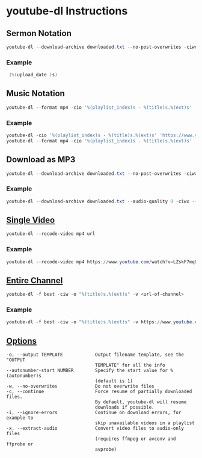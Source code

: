 # youtube-dl Instructions

## Sermon Notation

```powershell
youtube-dl --download-archive downloaded.txt --no-post-overwrites -ciwo '%(playlist_index)s" - "%(title)s.%(ext)s' url
```

### Example

```powershell
 (%(upload_date )s)
```

## Music Notation

```powershell
youtube-dl --format mp4 -cio '%(playlist_index)s - %(title)s.%(ext)s' 'url' ; rename 's/00//g' *
```

### Example

```powershell
youtube-dl -cio '%(playlist_index)s - %(title)s.%(ext)s' 'https://www.youtube.com/playlist?list=PLldzZ8QrGlsZ3OJKHfwWeRSqdmnBSB554' ; rename 's/00//g' *
youtube-dl --format mp4 -cio '%(playlist_index)s - %(title)s.%(ext)s' 'https://www.youtube.com/playlist?list=PLd8VdbWP8YWvhutGlKH6881oTJpNS5mt6'
```

## Download as MP3

```powershell
youtube-dl --download-archive downloaded.txt --no-post-overwrites -ciwx --audio-format mp3 -o "%(title)s.%(ext)s" [path here]
```

### Example

```powershell
youtube-dl --download-archive downloaded.txt --audio-quality 0 -ciwx --audio-format mp3 -o '%(playlist_index)s - %(title)s.%(ext)s' 'https://www.youtube.com/playlist?list=PLldzZ8QrGlsZ3OJKHfwWeRSqdmnBSB554'
```

## [Single Video](https://linuxconfig.org/download-video-from-the-command-line-with-youtube-dl)

```powershell
youtube-dl --recode-video mp4 url
```

### Example

```powershell
youtube-dl --recode-video mp4 https://www.youtube.com/watch?v=LZskF7mqOBQ
```

## [Entire Channel](https://askubuntu.com/questions/856911/using-youtube-dl-to-download-entire-youtube-channel)

```powershell
youtube-dl -f best -ciw -o "%(title)s.%(ext)s" -v <url-of-channel>
```

### Example

```powershell
youtube-dl -f best -ciw -o "%(title)s.%(ext)s" -v https://www.youtube.com/channel/UCdvj8O0RRa9E9zOE6WVl9-g/featured

```

## [Options](https://github.com/ytdl-org/youtube-dl/blob/master/README.md#filesystem-options)


    -o, --output TEMPLATE            Output filename template, see the "OUTPUT
                                     TEMPLATE" for all the info
    --autonumber-start NUMBER        Specify the start value for %(autonumber)s
                                     (default is 1)
    -w, --no-overwrites              Do not overwrite files
    -c, --continue                   Force resume of partially downloaded files.
                                     By default, youtube-dl will resume
                                     downloads if possible.
    -i, --ignore-errors              Continue on download errors, for example to
                                     skip unavailable videos in a playlist
    -x, --extract-audio              Convert video files to audio-only files
                                     (requires ffmpeg or avconv and ffprobe or
                                     avprobe)